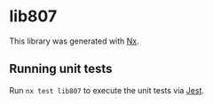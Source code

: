 # lib807

This library was generated with [Nx](https://nx.dev).

## Running unit tests

Run `nx test lib807` to execute the unit tests via [Jest](https://jestjs.io).
